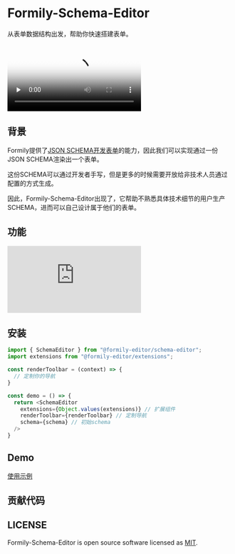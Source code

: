 # Formily-Schema-Editor
从表单数据结构出发，帮助你快速搭建表单。

<video 
  preload="none" 
  data-src="https://cloud.video.taobao.com/play/u/1326/p/1/d/hd/e/6/t/1/261319855255.mp4?auth_key=YXBwX2tleT04MDAwMDAwMTMmYXV0aF9pbmZvPXsidGltZXN0YW1wRW5jcnlwdGVkIjoiZDhmZGJjZjg5OTVkN2QwM2NkOGZhYjg0OTA5N2IwOWQifSZkdXJhdGlvbj0mdGltZXN0YW1wPTE1OTc3NTEyNTQ=" 
  webkit-playsinline="webkit-playsinline" 
  playsinline="playsinline" 
  class="lozad" 
  poster="https://img.alicdn.com/imgextra/i3/6000000000131/O1CN01ftmQFT1Cq2TyMdnQX_!!6000000000131-0-tbvideo.jpg" 
  src="https://cloud.video.taobao.com/play/u/1326/p/1/d/hd/e/6/t/1/261319855255.mp4?auth_key=YXBwX2tleT04MDAwMDAwMTMmYXV0aF9pbmZvPXsidGltZXN0YW1wRW5jcnlwdGVkIjoiZDhmZGJjZjg5OTVkN2QwM2NkOGZhYjg0OTA5N2IwOWQifSZkdXJhdGlvbj0mdGltZXN0YW1wPTE1OTc3NTEyNTQ=" 
  data-loaded="true" 
  controls="" 
  controlslist="nodownload">
</video>

## 背景
Formily提供了[JSON SCHEMA开发表单](https://formilyjs.org/#/0yTeT0/8MsesjHa)的能力，因此我们可以实现通过一份JSON SCHEMA渲染出一个表单。

这份SCHEMA可以通过开发者手写，但是更多的时候需要开放给非技术人员通过配置的方式生成。

因此，Formily-Schema-Editor出现了，它帮助不熟悉具体技术细节的用户生产SCHEMA，进而可以自己设计属于他们的表单。


## 功能
![Formily-editor说明书](https://github.com/alibaba/formily-editor/blob/master/docs/zh-cn/summary.md)

## 安装

```javascript
import { SchemaEditor } from "@formily-editor/schema-editor";
import extensions from "@formily-editor/extensions";

const renderToolbar = (context) => {
  // 定制你的导航
}

const demo = () => {
  return <SchemaEditor 
    extensions={Object.values(extensions)} // 扩展组件
    renderToolbar={renderToolbar} // 定制导航
    schema={schema} // 初始schema
  />
}

```

## Demo
[使用示例](https://codesandbox.io/s/formlily-schema-editor-vb0ch)

## 贡献代码


## LICENSE

Formily-Schema-Editor is open source software licensed as
[MIT](https://github.com/alibaba/formily/blob/master/LICENSE.md).